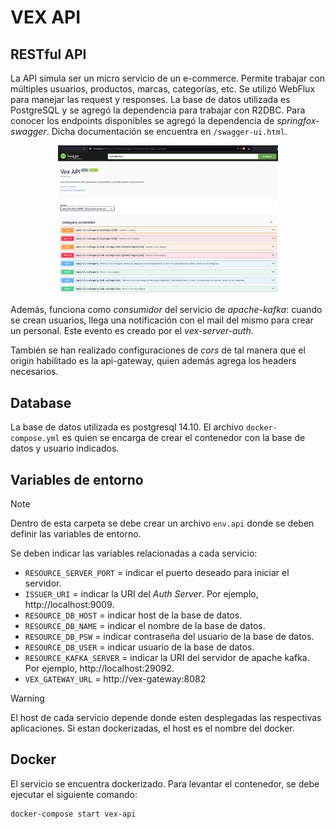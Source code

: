 # VEX API

## RESTful API
La API simula ser un micro servicio de un e-commerce. Permite trabajar con múltiples usuarios, productos,
marcas, categorías, etc. Se utilizó WebFlux para manejar las request y responses. La base de datos utilizada es 
PostgreSQL y se agregó la dependencia para trabajar con R2DBC. Para conocer los endpoints disponibles
se agregó la dependencia de _springfox-swagger_. Dicha documentación se encuentra en `/swagger-ui.html`.

<p align="center">
  <img src="https://github.com/ginos1998/vex/blob/develop/images/swagger-demo.png" width="70%" height="70%">
</p>

Además, funciona como _consumidor_ del servicio de _apache-kafka_: cuando se crean usuarios, llega una notificación
con el mail del mismo para crear un personal. Este evento es creado por el _vex-server-auth_. 

También se han realizado configuraciones de _cors_ de tal manera que el origin habilitado es la api-gateway, 
quien además agrega los headers necesarios.

## Database
La base de datos utilizada es postgresql 14.10. El archivo `docker-compose.yml` es quien se encarga de crear el contenedor con la base de datos y usuario indicados. 

## Variables de entorno

> [!NOTE]
> Dentro de esta carpeta se debe crear un archivo `env.api` donde se deben definir las variables de entorno.

Se deben indicar las variables relacionadas a cada servicio:
- `RESOURCE_SERVER_PORT` = indicar el puerto deseado para iniciar el servidor.
- `ISSUER_URI` = indicar la URI del _Auth Server_. Por ejemplo, http://localhost:9009.
- `RESOURCE_DB_HOST` = indicar host de la base de datos.
- `RESOURCE_DB_NAME` = indicar el nombre de la base de datos.
- `RESOURCE_DB_PSW` = indicar contraseña del usuario de la base de datos.
- `RESOURCE_DB_USER` = indicar usuario de la base de datos.
- `RESOURCE_KAFKA_SERVER` = indicar la URI del servidor de apache kafka. Por ejemplo, http://localhost:29092.
- `VEX_GATEWAY_URL` = http://vex-gateway:8082

> [!WARNING]
> El host de cada servicio depende donde esten desplegadas las respectivas aplicaciones. Si estan dockerizadas, el host es el nombre del docker.

## Docker
El servicio se encuentra dockerizado. Para levantar el contenedor, se debe ejecutar el siguiente comando:

```bash
docker-compose start vex-api
```